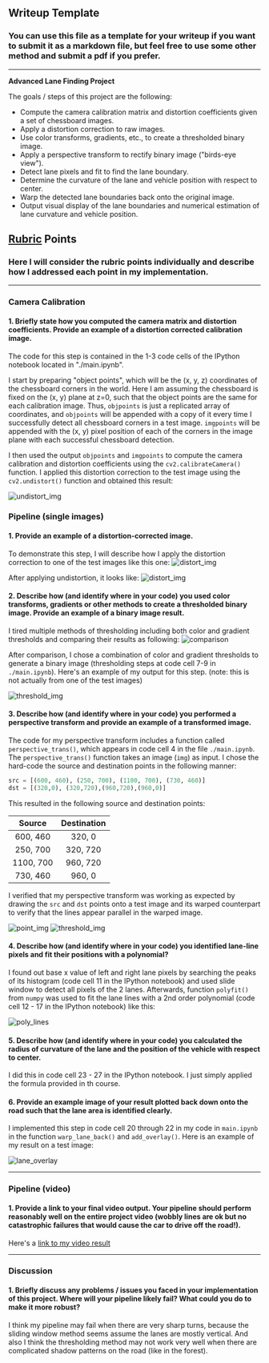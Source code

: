 ## Writeup Template

### You can use this file as a template for your writeup if you want to submit it as a markdown file, but feel free to use some other method and submit a pdf if you prefer.

---

**Advanced Lane Finding Project**

The goals / steps of this project are the following:

* Compute the camera calibration matrix and distortion coefficients given a set of chessboard images.
* Apply a distortion correction to raw images.
* Use color transforms, gradients, etc., to create a thresholded binary image.
* Apply a perspective transform to rectify binary image ("birds-eye view").
* Detect lane pixels and fit to find the lane boundary.
* Determine the curvature of the lane and vehicle position with respect to center.
* Warp the detected lane boundaries back onto the original image.
* Output visual display of the lane boundaries and numerical estimation of lane curvature and vehicle position.

[//]: # (Image References)

[image1]: ./examples/undistort_output.png "Undistorted"
[image2]: ./test_images/test1.jpg "Road Transformed"
[image3]: ./examples/binary_combo_example.jpg "Binary Example"
[image4]: ./examples/warped_straight_lines.jpg "Warp Example"
[image5]: ./examples/color_fit_lines.jpg "Fit Visual"
[image6]: ./examples/example_output.jpg "Output"
[video1]: ./project_video.mp4 "Video"

## [Rubric](https://review.udacity.com/#!/rubrics/571/view) Points

### Here I will consider the rubric points individually and describe how I addressed each point in my implementation.  

---


### Camera Calibration

#### 1. Briefly state how you computed the camera matrix and distortion coefficients. Provide an example of a distortion corrected calibration image.

The code for this step is contained in the 1-3 code cells of the IPython notebook located in "./main.ipynb".

I start by preparing "object points", which will be the (x, y, z) coordinates of the chessboard corners in the world. Here I am assuming the chessboard is fixed on the (x, y) plane at z=0, such that the object points are the same for each calibration image.  Thus, `objpoints` is just a replicated array of coordinates, and `objpoints` will be appended with a copy of it every time I successfully detect all chessboard corners in a test image.  `imgpoints` will be appended with the (x, y) pixel position of each of the corners in the image plane with each successful chessboard detection.  

I then used the output `objpoints` and `imgpoints` to compute the camera calibration and distortion coefficients using the `cv2.calibrateCamera()` function.  I applied this distortion correction to the test image using the `cv2.undistort()` function and obtained this result: 

![undistort_img](./output_images/undistort.PNG)

### Pipeline (single images)

#### 1. Provide an example of a distortion-corrected image.

To demonstrate this step, I will describe how I apply the distortion correction to one of the test images like this one:
![distort_img](./test_images/test3.jpg)

After applying undistortion, it looks like:
![distort_img](./output_images/undistorted_img.png)

#### 2. Describe how (and identify where in your code) you used color transforms, gradients or other methods to create a thresholded binary image.  Provide an example of a binary image result.

I tired multiple methods of thresholding including both color and gradient thresholds and comparing their results as following:
![comparison](./output_images/threshold_compare.PNG)

After comparison, I chose a combination of color and gradient thresholds to generate a binary image (thresholding steps at code cell 7-9 in `./main.ipynb`).  Here's an example of my output for this step.  (note: this is not actually from one of the test images)

![threshold_img](./output_images/threshold_img.png)

#### 3. Describe how (and identify where in your code) you performed a perspective transform and provide an example of a transformed image.

The code for my perspective transform includes a function called `perspective_trans()`, which appears in code cell 4 in the file `./main.ipynb`.  The `perspective_trans()` function takes an image (`img`) as input.  I chose the hard-code the source and destination points in the following manner:

```python
src = [(600, 460), (250, 700), (1100, 700), (730, 460)]
dst = [(320,0), (320,720),(960,720),(960,0)]
```

This resulted in the following source and destination points:

| Source        | Destination   | 
|:-------------:|:-------------:| 
| 600, 460      | 320, 0        | 
| 250, 700      | 320, 720      |
| 1100, 700     | 960, 720      |
| 730, 460      | 960, 0        |

I verified that my perspective transform was working as expected by drawing the `src` and `dst` points onto a test image and its warped counterpart to verify that the lines appear parallel in the warped image.

![point_img](./output_images/point_img.png)
![threshold_img](./output_images/transformed_img.png)

#### 4. Describe how (and identify where in your code) you identified lane-line pixels and fit their positions with a polynomial?

I found out base x value of left and right lane pixels by searching the peaks of its histogram (code cell 11 in the IPython notebook) and used slide window to detect all pixels of the 2 lanes. Afterwards, function `polyfit()` from `numpy` was used to fit the lane lines with a 2nd order polynomial (code cell 12 - 17 in the IPython notebook) like this:

![poly_lines](./output_images/poly_lines.png)

#### 5. Describe how (and identify where in your code) you calculated the radius of curvature of the lane and the position of the vehicle with respect to center.

I did this in code cell 23 - 27 in the IPython notebook. I just simply applied the formula provided in th course.

#### 6. Provide an example image of your result plotted back down onto the road such that the lane area is identified clearly.

I implemented this step in code cell 20 through 22 in my code in `main.ipynb` in the function `warp_lane_back()` and `add_overlay()`.  Here is an example of my result on a test image:

![lane_overlay](./output_images/lane_overlay.png)

---

### Pipeline (video)

#### 1. Provide a link to your final video output.  Your pipeline should perform reasonably well on the entire project video (wobbly lines are ok but no catastrophic failures that would cause the car to drive off the road!).

Here's a [link to my video result](./project_video_result.mp4)

---

### Discussion

#### 1. Briefly discuss any problems / issues you faced in your implementation of this project.  Where will your pipeline likely fail?  What could you do to make it more robust?

I think my pipeline may fail when there are very sharp turns, because the sliding window method seems assume the lanes are mostly vertical. And also I think the thresholding method may not work very well when there are complicated shadow patterns on the road (like in the forest).

